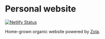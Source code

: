 # Personal website
[![Netlify Status](https://api.netlify.com/api/v1/badges/b88e579e-4af9-4cc3-b61d-b6f8d41e809a/deploy-status)](https://app.netlify.com/sites/rcandy/deploys)

Home-grown organic website powered by [Zola](https://www.getzola.org).

